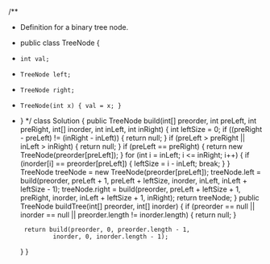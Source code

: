 /**
 * Definition for a binary tree node.
 * public class TreeNode {
 *     int val;
 *     TreeNode left;
 *     TreeNode right;
 *     TreeNode(int x) { val = x; }
 * }
 */
class Solution {
    public TreeNode build(int[] preorder, int preLeft, int preRight,
                                 int[] inorder, int inLeft, int inRight) {
        int leftSize = 0;
        if ((preRight - preLeft) != (inRight - inLeft)) {
            return null;
        }
        if (preLeft > preRight || inLeft > inRight) {
            return null;
        }
        if (preLeft == preRight) {
            return new TreeNode(preorder[preLeft]);
        }
        for (int i = inLeft; i <= inRight; i++) {
            if (inorder[i] == preorder[preLeft]) {
                leftSize = i - inLeft;
                break;
            }
        }
        TreeNode treeNode = new TreeNode(preorder[preLeft]);
        treeNode.left = build(preorder, preLeft + 1, preLeft + leftSize,
                inorder, inLeft, inLeft + leftSize - 1);
        treeNode.right = build(preorder, preLeft + leftSize + 1, preRight,
                inorder, inLeft + leftSize + 1, inRight);
        return treeNode;
    }
    public TreeNode buildTree(int[] preorder, int[] inorder) {
        if (preorder == null || inorder == null || preorder.length != inorder.length) {
            return null;
        }

        return build(preorder, 0, preorder.length - 1,
                inorder, 0, inorder.length - 1);
    }
}